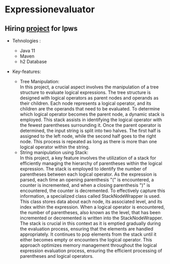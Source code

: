 # Expressionevaluator
## Hiring <a href="https://github.com/leapwise/expression-evaluator">project</a> for lpws

* Tehnologies :
    * Java 11
     * Maven
    * h2 Database
  

* Key-features:
  * Tree Manipulation:</br>
  In this project, a crucial aspect involves the manipulation of a tree structure to evaluate logical expressions. The tree structure is designed with logical operators as parent nodes and operands as their children. Each node represents a logical operator, and its children are the operands that need to be evaluated. To determine which logical operator becomes the parent node, a dynamic stack is employed. This stack assists in identifying the logical operator with the fewest parentheses surrounding it. Once the parent operator is determined, the input string is split into two halves. The first half is assigned to the left node, while the second half goes to the right node. This process is repeated as long as there is more than one logical operator within the string.
  * String manipulation using Stack: </br>
    In this project, a key feature involves the utilization of a stack for efficiently managing the hierarchy of parentheses within the logical expression. The stack is employed to identify the number of parentheses between each logical operator. As the expression is parsed, each time an opening parenthesis "(" is encountered, a counter is incremented, and when a closing parenthesis ")" is encountered, the counter is decremented. To effectively capture this information, a specialized class called StackNodeWrapper is used. This class stores data about each node, its associated level, and its index within the expression. When a logical operator is encountered, the number of parentheses, also known as the level, that has been incremented or decremented is written into the StackNodeWrapper. The stack is crucial in this context as it is emptied gradually during the evaluation process, ensuring that the elements are handled appropriately. It continues to pop elements from the stack until it either becomes empty or encounters the logical operator. This approach optimizes memory management throughout the logical expression evaluation process, ensuring the efficient processing of parentheses and logical operators.